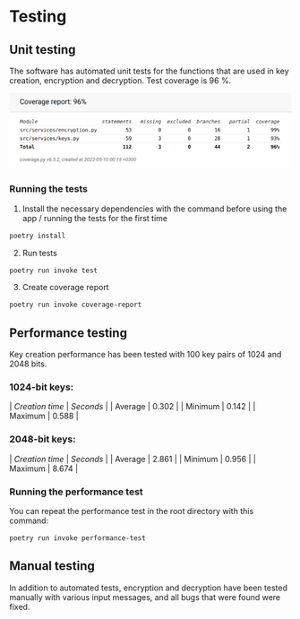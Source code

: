 # Testing

## Unit testing

The software has automated unit tests for the functions that are used in key creation, encryption and decryption.
Test coverage is 96 %.

![](./images/coverage_report.png)

### Running the tests

1. Install the necessary dependencies with the command before using the app / running the tests for the first time

```bash
poetry install
```

2. Run tests

```bash
poetry run invoke test
```

3. Create coverage report

```bash
poetry run invoke coverage-report
```

## Performance testing

Key creation performance has been tested with 100 key pairs of 1024 and 2048 bits.

### 1024-bit keys:

| *Creation time* | *Seconds* |
| Average | 0.302 |
| Minimum | 0.142 |
| Maximum | 0.588 |

### 2048-bit keys:

| *Creation time* | *Seconds* |
| Average | 2.861 |
| Minimum | 0.956 |
| Maximum | 8.674 |

### Running the performance test 

You can repeat the performance test in the root directory with this command:

```bash
poetry run invoke performance-test
```

## Manual testing

In addition to automated tests, encryption and decryption have been tested manually with various input messages, and all bugs that were found were fixed.
